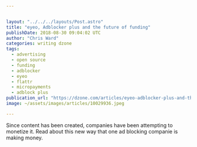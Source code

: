```yaml
---


layout: "../../../layouts/Post.astro"
title: "eyeo, Adblocker plus and the future of funding"
publishDate: 2018-08-30 09:04:02 UTC
author: "Chris Ward"
categories: writing dzone
tags:
  - advertising
  - open source
  - funding
  - adblocker
  - eyeo
  - flattr
  - micropayments
  - adblock plus
publication_url: "https://dzone.com/articles/eyeo-adblocker-plus-and-the-future-of-funding"
image: ~/assets/images/articles/10029936.jpeg

---
```

Since content has been created, companies have been attempting to monetize it. Read about this new way that one ad blocking companie is making money.


